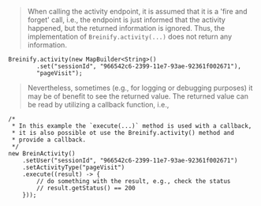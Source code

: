 <blockquote class="lang-specific java--native">
<p>When calling the activity endpoint, it is assumed that it is a 'fire and forget' call, i.e., the endpoint is just informed
that the activity happened, but the returned information is ignored. Thus, the implementation of 
<code class="prettyprint">Breinify.activity(...)</code> does not return any information.</p>
</blockquote>

>
```java--native
Breinify.activity(new MapBuilder<String>()
        .set("sessionId", "966542c6-2399-11e7-93ae-92361f002671"), 
        "pageVisit");
```

<blockquote class="lang-specific java--native">
<p>Nevertheless, sometimes (e.g., for logging or debugging purposes) it may be of benefit to see the
returned value. The returned value can be read by utilizing a callback function, i.e., 
</blockquote>

>
```java--native
/*
 * In this example the `execute(...)` method is used with a callback, 
 * it is also possible ot use the Breinify.activity() method and
 * provide a callback.
 */
new BreinActivity()
    .setUser("sessionId", "966542c6-2399-11e7-93ae-92361f002671")
    .setActivityType("pageVisit")
    .execute((result) -> {
        // do something with the result, e.g., check the status
        // result.getStatus() == 200
    }));
```